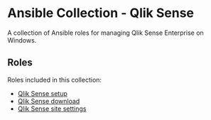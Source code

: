 # Ansible Collection - Qlik Sense

A collection of Ansible roles for managing Qlik Sense Enterprise on Windows.

## Roles

Roles included in this collection:

- [Qlik Sense setup](roles/setup/README.md)
- [Qlik Sense download](roles/download/README.md)
- [Qlik Sense site settings](roles/site/README.md)
